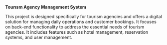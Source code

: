 
**Tourısm Agency Management System**

This project is designed specifically for tourism agencies and offers a digital solution for managing daily operations and customer bookings.
It focuses on back-end functionality to address the essential needs of tourism agencies. 
It includes features such as hotel management, reservation systems, and user management.


